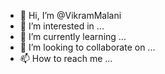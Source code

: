 - 👋 Hi, I’m @VikramMalani
- 👀 I’m interested in ...
- 🌱 I’m currently learning ...
- 💞️ I’m looking to collaborate on ...
- 📫 How to reach me ...

<!---
VikramMalani/VikramMalani is a ✨ special ✨ repository because its `README.md` (this file) appears on your GitHub profile.
You can click the Preview link to take a look at your changes.
--->
